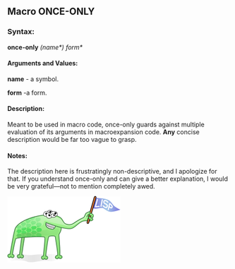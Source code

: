 ## Macro **ONCE-ONLY**

### Syntax:

**once-only** *(name&ast;) form&ast;*

#### **Arguments and Values:**

**name** - a symbol.

**form** -a form.

#### **Description:**

Meant to be used in macro code, once-only guards against multiple evaluation of its arguments in macroexpansion code. 
**Any** concise description would be far too vague to grasp.

#### **Notes:**

The description here is frustratingly non-descriptive, and I apologize for that. If you understand once-only and can give a better explanation, I would be very grateful—not to mention completely awed.

![alien](alien.png)
